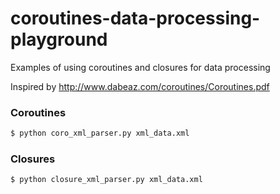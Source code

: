 # coroutines-data-processing-playground
Examples of using coroutines and closures for data processing

Inspired by http://www.dabeaz.com/coroutines/Coroutines.pdf

### Coroutines

```bash
$ python coro_xml_parser.py xml_data.xml
```

### Closures

```bash
$ python closure_xml_parser.py xml_data.xml
```
